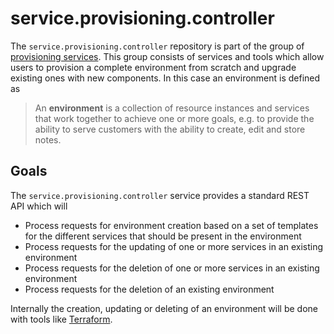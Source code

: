 # service.provisioning.controller

The `service.provisioning.controller` repository is part of the group of
[provisioning services](https://github.com/Calvinverse?q=topic%3Aprovisioning&type=&language=).
This group consists of services and tools which allow users to provision a complete environment from
scratch and upgrade existing ones with new components. In this case an environment is defined as

  > An **environment** is a collection of resource instances and services that work together
  > to achieve one or more goals, e.g. to provide the ability to serve customers with
  > the ability to create, edit and store notes.

## Goals

The `service.provisioning.controller` service provides a standard REST API which will

* Process requests for environment creation based on a set of templates for the different
  services that should be present in the environment
* Process requests for the updating of one or more services in an existing environment
* Process requests for the deletion of one or more services in an existing environment
* Process requests for the deletion of an existing environment

Internally the creation, updating or deleting of an environment will be done with tools
like [Terraform](https://www.terraform.io/).
